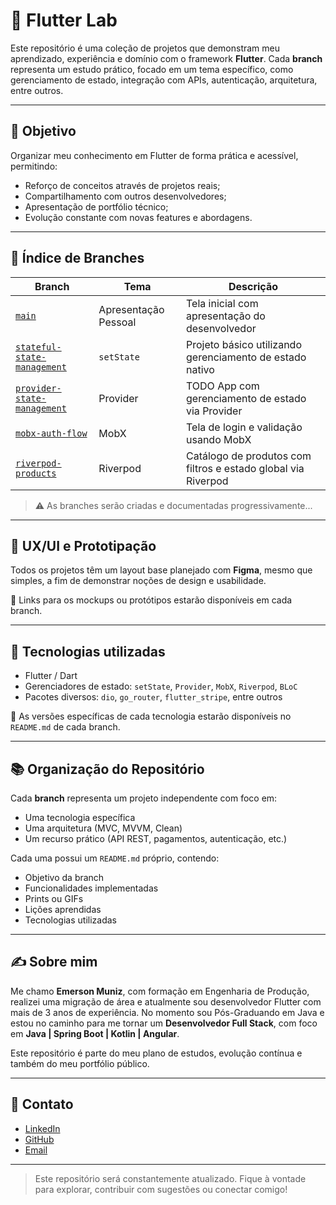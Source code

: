 # 🚀 Flutter Lab

Este repositório é uma coleção de projetos que demonstram meu aprendizado, experiência e domínio com o framework **Flutter**. Cada **branch** representa um estudo prático, focado em um tema específico, como gerenciamento de estado, integração com APIs, autenticação, arquitetura, entre outros.

---

## 🎯 Objetivo

Organizar meu conhecimento em Flutter de forma prática e acessível, permitindo:

- Reforço de conceitos através de projetos reais;
- Compartilhamento com outros desenvolvedores;
- Apresentação de portfólio técnico;
- Evolução constante com novas features e abordagens.

---

## 🧭 Índice de Branches

| Branch | Tema | Descrição |
|--------|------|-----------|
| [`main`](https://github.com/emerson/flutter-lab/tree/main) | Apresentação Pessoal | Tela inicial com apresentação do desenvolvedor |
| [`stateful-state-management`](https://github.com/emerson/flutter-lab/tree/stateful-state-management) | `setState` | Projeto básico utilizando gerenciamento de estado nativo |
| [`provider-state-management`](https://github.com/emerson/flutter-lab/tree/provider-state-management) | Provider | TODO App com gerenciamento de estado via Provider |
| [`mobx-auth-flow`](https://github.com/emerson/flutter-lab/tree/mobx-auth-flow) | MobX | Tela de login e validação usando MobX |
| [`riverpod-products`](https://github.com/emerson/flutter-lab/tree/riverpod-products) | Riverpod | Catálogo de produtos com filtros e estado global via Riverpod |

> ⚠️ As branches serão criadas e documentadas progressivamente...

---

## 🎨 UX/UI e Prototipação

Todos os projetos têm um layout base planejado com **Figma**, mesmo que simples, a fim de demonstrar noções de design e usabilidade.

📌 Links para os mockups ou protótipos estarão disponíveis em cada branch.

---

## 🔧 Tecnologias utilizadas

- Flutter / Dart
- Gerenciadores de estado: `setState`, `Provider`, `MobX`, `Riverpod`, `BLoC`
- Pacotes diversos: `dio`, `go_router`, `flutter_stripe`, entre outros

📌 As versões específicas de cada tecnologia estarão disponíveis no `README.md` de cada branch.

---

## 📚 Organização do Repositório

Cada **branch** representa um projeto independente com foco em:

- Uma tecnologia específica
- Uma arquitetura (MVC, MVVM, Clean)
- Um recurso prático (API REST, pagamentos, autenticação, etc.)

Cada uma possui um `README.md` próprio, contendo:

- Objetivo da branch
- Funcionalidades implementadas
- Prints ou GIFs
- Lições aprendidas
- Tecnologias utilizadas

---

## ✍️ Sobre mim

Me chamo **Emerson Muniz**, com formação em Engenharia de Produção, realizei uma migração de área e atualmente sou desenvolvedor Flutter com mais de 3 anos de experiência. No momento sou Pós-Graduando em Java e estou no caminho para me tornar um **Desenvolvedor Full Stack**, com foco em **Java | Spring Boot | Kotlin | Angular**.

Este repositório é parte do meu plano de estudos, evolução contínua e também do meu portfólio público.

---

## 🤝 Contato

- [LinkedIn](https://www.linkedin.com/in/emersonrmuniz/)
- [GitHub](https://github.com/Emuniiz/)
- [Email](mailto:emsmuniz89@gmail.com)

---

> Este repositório será constantemente atualizado. Fique à vontade para explorar, contribuir com sugestões ou conectar comigo!
